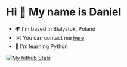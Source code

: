 Hi 👋 My name is Daniel
=======================

* 🌍  I'm based in Białystok, Poland
* ✉️  You can contact me [here](https://danielszewczuk.com/)
* 🧠  I'm learning Python

<a href="http://www.github.com/danielszewczuk"><img src="https://github-readme-stats.vercel.app/api?username=danielszewczuk&show_icons=true&hide=&count_private=true&title_color=ffffff&text_color=ffffff&icon_color=a855f7&bg_color=27272a&hide_border=true&show_icons=true" alt="My hithub Stats" /></a>

